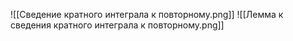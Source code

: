 ![[Сведение кратного интеграла к повторному.png]]
![[Лемма к сведения кратного интеграла к повторному.png]]